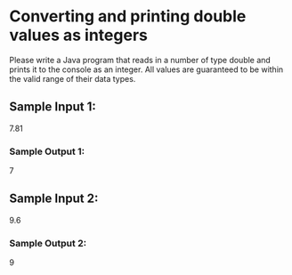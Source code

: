 # Converting and printing double values as integers

Please write a Java program that reads in a number of type double and prints it to the console as an integer. All values are guaranteed to be within the valid range of their data types.

## Sample Input 1:

7.81

### Sample Output 1:

7

## Sample Input 2:

9.6

### Sample Output 2:

9